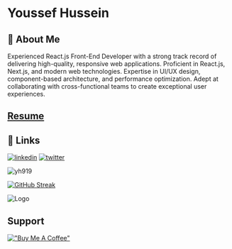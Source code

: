 
# Youssef Hussein



## 🚀 About Me
Experienced React.js Front-End Developer with a strong track record of delivering high-quality, responsive web applications. Proficient in React.js, Next.js, and modern web technologies. Expertise in UI/UX design, component-based architecture, and performance optimization. Adept at collaborating with cross-functional teams to create exceptional user experiences.

## [Resume](https://drive.google.com/file/d/1P8Tyuax7r_Ll2AK2JoX-0PyKNgQYaXRu/view?usp=drive_link)

## 🔗 Links
[![linkedin](https://img.shields.io/badge/linkedin-0A66C2?style=for-the-badge&logo=linkedin&logoColor=white)](https://www.linkedin.com/in/youssefhussein919)
[![twitter](https://img.shields.io/badge/twitter-1DA1F2?style=for-the-badge&logo=twitter&logoColor=white)](https://twitter.com/falconshittalks)

<p align="left"> <img src="https://komarev.com/ghpvc/?username=yh919&label=Profile%20views&color=blueviolet&style=for-the-badge" alt="yh919" /> </p>

[![GitHub Streak](https://streak-stats.demolab.com?user=yh919&theme=tokyonight&border_radius=0&mode=weekly&hide_current_streak=true&hide_longest_streak=true)](https://git.io/streak-stats)

![Logo](https://i.imgur.com/OaDdhBo.jpg)


## Support
[!["Buy Me A Coffee"](https://www.buymeacoffee.com/assets/img/custom_images/orange_img.png)](https://www.buymeacoffee.com/yuhussein)


